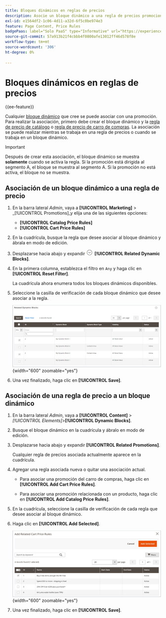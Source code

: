 ```yaml
---
title: Bloques dinámicos en reglas de precios
description: Asocie un bloque dinámico a una regla de precios promocionales.
exl-id: e1564df2-1c06-4d11-a32d-6f5c0be974e3
feature: Page Content, Price Rules
badgePaas: label="Solo PaaS" type="Informative" url="https://experienceleague.adobe.com/en/docs/commerce/user-guides/product-solutions" tooltip="Se aplica solo a proyectos de Adobe Commerce en la nube (infraestructura PaaS administrada por Adobe) y a proyectos locales."
source-git-commit: 57a913b21f4cbbb4f0800afe13012ff46d578f8e
workflow-type: tm+mt
source-wordcount: '306'
ht-degree: 0%

---
```


# Bloques dinámicos en reglas de precios

{{ee-feature}}

Cualquier [bloque dinámico](dynamic-blocks.md) que cree se puede asociar con una promoción. Para realizar la asociación, primero debe crear el bloque dinámico y la [regla de precio de catálogo](../merchandising-promotions/price-rules-catalog.md) o [regla de precio de carro de compras](../merchandising-promotions/price-rules-cart.md). La asociación se puede realizar mientras se trabaja en una regla de precios o cuando se trabaja en un bloque dinámico.

>[!IMPORTANT]
>
>Después de crear esta asociación, el bloque dinámico se muestra **solamente** cuando se activa la regla. Si la promoción está dirigida al segmento A, el bloque se muestra al segmento A. Si la promoción no está activa, el bloque no se muestra.

## Asociación de un bloque dinámico a una regla de precio

1. En la barra lateral _Admin_, vaya a **[!UICONTROL Marketing]** > _[!UICONTROL Promotions]_y elija una de las siguientes opciones:

   - **[!UICONTROL Catalog Price Rules]**
   - **[!UICONTROL Cart Price Rules]**

1. En la cuadrícula, busque la regla que desee asociar al bloque dinámico y ábrala en modo de edición.

1. Desplazarse hacia abajo y expandir ![Selector de expansión](../assets/icon-display-expand.png) **[!UICONTROL Related Dynamic Blocks]**.

1. En la primera columna, establezca el filtro en `Any` y haga clic en **[!UICONTROL Reset Filter]**.

   La cuadrícula ahora enumera todos los bloques dinámicos disponibles.

1. Seleccione la casilla de verificación de cada bloque dinámico que desee asociar a la regla.

   ![Agregando bloques dinámicos seleccionados](./assets/price-rule-cart-related-dynamic-blocks-any.png){width="600" zoomable="yes"}

1. Una vez finalizado, haga clic en **[!UICONTROL Save]**.

## Asociación de una regla de precio a un bloque dinámico

1. En la barra lateral _Admin_, vaya a **[!UICONTROL Content]** > _[!UICONTROL Elements]_>**[!UICONTROL Dynamic Blocks]**.

1. Busque el bloque dinámico en la cuadrícula y ábralo en modo de edición.

1. Desplazarse hacia abajo y expandir **[!UICONTROL Related Promotions]**.

   Cualquier regla de precios asociada actualmente aparece en la cuadrícula.

1. Agregar una regla asociada nueva o quitar una asociación actual.

   - Para asociar una promoción del carro de compras, haga clic en **[!UICONTROL Add Cart Price Rules]**.

   - Para asociar una promoción relacionada con un producto, haga clic en **[!UICONTROL Add Catalog Price Rules]**.

1. En la cuadrícula, seleccione la casilla de verificación de cada regla que desee asociar al bloque dinámico.

1. Haga clic en **[!UICONTROL Add Selected]**.

   ![Agregando reglas de precio seleccionadas a un bloque dinámico](./assets/pb-dynamic-block-add-related-cart-price-rules.png){width="600" zoomable="yes"}

1. Una vez finalizado, haga clic en **[!UICONTROL Save]**.
